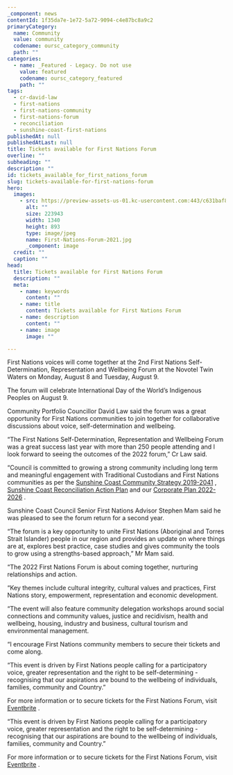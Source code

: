 ```yaml
---
_component: news
contentId: 1f35da7e-1e72-5a72-9094-c4e87bc8a9c2
primaryCategory:
  name: Community
  value: community
  codename: oursc_category_community
  path: ""
categories:
  - name: _Featured - Legacy. Do not use
    value: featured
    codename: oursc_category_featured
    path: ""
tags:
  - cr-david-law
  - first-nations
  - first-nations-community
  - first-nations-forum
  - reconciliation
  - sunshine-coast-first-nations
publishedAt: null
publishedAtLast: null
title: Tickets available for First Nations Forum
overline: ""
subheading: ""
description: ""
id: tickets_available_for_first_nations_forum
slug: tickets-available-for-first-nations-forum
hero:
  images:
    - src: https://preview-assets-us-01.kc-usercontent.com:443/c631baf8-1b46-001f-580c-d0001b68b4a8/d50c9633-db4e-49e2-9b19-dffed828f651/First-Nations-Forum-2021.jpg
      alt: ""
      size: 223943
      width: 1340
      height: 893
      type: image/jpeg
      name: First-Nations-Forum-2021.jpg
      _component: image
  credit: ""
  caption: ""
head:
  title: Tickets available for First Nations Forum
  description: ""
  meta:
    - name: keywords
      content: ""
    - name: title
      content: Tickets available for First Nations Forum
    - name: description
      content: ""
    - name: image
      image: ""

---
```

First Nations voices will come together at the 2nd First Nations Self-Determination, Representation and Wellbeing Forum at the Novotel Twin Waters on Monday, August 8 and Tuesday, August 9.

The forum will celebrate International Day of the World’s Indigenous Peoples on August 9.

Community Portfolio Councillor David Law said the forum was a great opportunity for First Nations communities to join together for collaborative discussions about voice, self-determination and wellbeing.

“The First Nations Self-Determination, Representation and Wellbeing Forum was a great success last year with more than 250 people attending and I look forward to seeing the outcomes of the 2022 forum,” Cr Law said.

“Council is committed to growing a strong community including long term and meaningful engagement with Traditional Custodians and First Nations communities as per the [Sunshine Coast Community Strategy 2019-2041](https://www.sunshinecoast.qld.gov.au/Council/Planning-and-Projects/Regional-Strategies/Sunshine-Coast-Community-Strategy-2019-to-2041)
, [Sunshine Coast Reconciliation Action Plan](https://www.sunshinecoast.qld.gov.au/Council/Planning-and-Projects/Council-Plans/Sunshine-Coast-Reconciliation-Action-Plan)
&#x20;and our [Corporate Plan 2022-2026](https://www.sunshinecoast.qld.gov.au/Experience-Sunshine-Coast/Healthy-Smart-Creative/Our-Vision)
.

Sunshine Coast Council Senior First Nations Advisor Stephen Mam said he was pleased to see the forum return for a second year.

“The forum is a key opportunity to unite First Nations (Aboriginal and Torres Strait Islander) people in our region and provides an update on where things are at, explores best practice, case studies and gives community the tools to grow using a strengths-based approach,” Mr Mam said.

“The 2022 First Nations Forum is about coming together, nurturing relationships and action.

“Key themes include cultural integrity, cultural values and practices, First Nations story, empowerment, representation and economic development.

“The event will also feature community delegation workshops around social connections and community values, justice and recidivism, health and wellbeing, housing, industry and business, cultural tourism and environmental management.

“I encourage First Nations community members to secure their tickets and come along.

“This event is driven by First Nations people calling for a participatory voice, greater representation and the right to be self-determining - recognising that our aspirations are bound to the wellbeing of individuals, families, community and Country.”

For more information or to secure tickets for the First Nations Forum, visit [Eventbrite](https://www.eventbrite.com.au/e/the-2nd-first-nations-self-determination-representation-wellbeing-forum-tickets-382743364707)
.

“This event is driven by First Nations people calling for a participatory voice, greater representation and the right to be self-determining - recognising that our aspirations are bound to the wellbeing of individuals, families, community and Country.”

For more information or to secure tickets for the First Nations Forum, visit [Eventbrite](https://www.eventbrite.com.au/e/the-2nd-first-nations-self-determination-representation-wellbeing-forum-tickets-382743364707)
.
